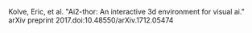 Kolve, Eric, et al. "Ai2-thor: An interactive 3d environment for visual ai." arXiv preprint 2017.doi:10.48550/arXiv.1712.05474
